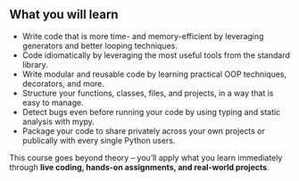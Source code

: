 ## What you will learn

 - Write code that is more time- and memory-efficient by leveraging generators and better looping techniques.
 - Code idiomatically by leveraging the most useful tools from the standard library.
 - Write modular and reusable code by learning practical OOP techniques, decorators, and more.
 - Structure your functions, classes, files, and projects, in a way that is easy to manage.
 - Detect bugs even before running your code by using typing and static analysis with mypy.
 - Package your code to share privately across your own projects or publically with every single Python users.

This course goes beyond theory – you’ll apply what you learn immediately through **live coding, hands-on assignments, and real-world projects**.
